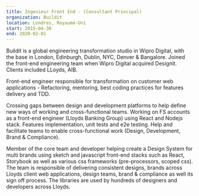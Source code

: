 ```yaml
---
title: Ingenieur Front End - (Consultant Principal)
organization: Buildit
location: Londres, Royaume-Uni
start: 2015-04-30
end: 2020-02-01
---
```


Buildit is a global engineering transformation studio in Wipro Digital, with the base in London, Edinburgh, Dublin, NYC, Denver & Bangalore.
Joined the front-end engineering team when Wipro Digital acquired Designit.
Clients included LLoyds, AIB.

Front-end engineer responsible for transformation on customer web applications - Refactoring, mentoring, best coding practices for features delivery and TDD.

Crossing gaps between design and development platforms to help define new ways of working and cross-functional teams. Working on FS accounts as a front-end engineer (Lloyds Banking Group) using React and Nodejs stack. Features implementation, unit tests and e2e testing. Help and facilitate teams to enable cross-functional work (Design, Development, Brand & Compliance).

Member of the core team and developer helping create a Design System for multi brands using sketch and javascript front-end stacks such as React, Storybook as well as various css frameworks (pre-processors, scoped css).
The team is responsible of delivering consistent designs, brands across Lloyds client web applications, design teams, brand & compliance as well its sign off process. The libraries are used by hundreds of designers and developers across Lloyds.